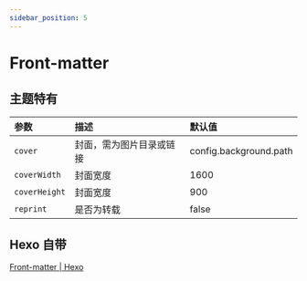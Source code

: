 ```yaml
---
sidebar_position: 5
---
```


# Front-matter

## 主题特有

| 参数          | 描述                     | 默认值                 |
| :------------ | :----------------------- | :--------------------- |
| `cover`       | 封面，需为图片目录或链接 | config.background.path |
| `coverWidth`  | 封面宽度                 | 1600                   |
| `coverHeight` | 封面宽度                 | 900                    |
| `reprint`     | 是否为转载               | false                  |

## Hexo 自带

[Front-matter | Hexo](https://hexo.io/zh-cn/docs/front-matter)

